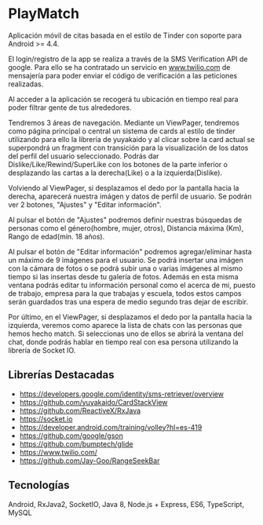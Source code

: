 # PlayMatch

Aplicación móvil de citas basada en el estilo de Tinder con soporte para Android >= 4.4.

El login/registro de la app se realiza a través de la SMS Verification API de google. Para ello se ha contratado un servicio en www.twilio.com de mensajería para poder enviar el código de verificación a las peticiones realizadas.

Al acceder a la aplicación se recogerá tu ubicación en tiempo real para poder filtrar gente de tus alrededores.

Tendremos 3 áreas de navegación. Mediante un ViewPager, tendremos como página principal o central un sistema de cards al estilo de tinder utilizando para ello la librería de yuyakaido y al clicar sobre la card actual se superpondrá un fragment con transición para la visualización de los datos del perfil del usuario seleccionado. Podrás dar Dislike/Like/Rewind/SuperLike con los botones de la parte inferior o desplazando las cartas a la derecha(Like) o a la izquierda(Dislike).

Volviendo al ViewPager, si desplazamos el dedo por la pantalla hacia la derecha, aparecerá nuestra imágen y datos de perfil de usuario. Se podrán ver 2 botones, "Ajustes" y "Editar información".

Al pulsar el botón de "Ajustes" podremos definir nuestras búsquedas de personas como el género(hombre, mujer, otros), Distancia máxima (Km), Rango de edad(mín. 18 años).

Al pulsar el botón de "Editar información" podremos agregar/eliminar hasta un máximo de 9 imágenes para el usuario. Se podrá insertar una imágen con la cámara de fotos o se podrá subir una o varias imágenes al mismo tiempo si las insertas desde tu galería de fotos. Además en esta misma ventana podrás editar tu información personal como el acerca de mi, puesto de trabajo, empresa para la que trabajas y escuela, todos estos campos serán guardados tras una espera de medio segundo tras dejar de escribir.

Por último, en el ViewPager, si desplazamos el dedo por la pantalla hacia la izquierda, veremos como aparece la lista de chats con las personas que hemos hecho match. Si seleccionas uno de ellos se abrirá la ventana del chat, donde podrás hablar en tiempo real con esa persona utilizando la librería de Socket IO.

Librerías Destacadas
----------------------

- https://developers.google.com/identity/sms-retriever/overview
- https://github.com/yuyakaido/CardStackView
- https://github.com/ReactiveX/RxJava
- https://socket.io
- https://developer.android.com/training/volley?hl=es-419
- https://github.com/google/gson
- https://github.com/bumptech/glide
- https://www.twilio.com/
- https://github.com/Jay-Goo/RangeSeekBar

Tecnologías
-------------

Android, RxJava2, SocketIO, Java 8, Node.js + Express, ES6, TypeScript, MySQL
